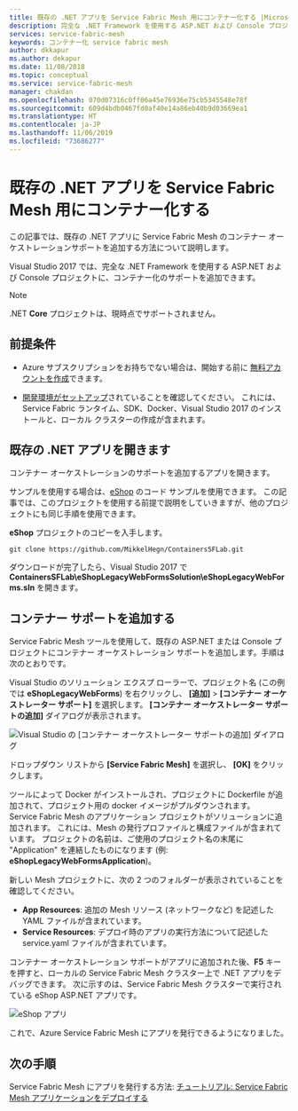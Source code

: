 ```yaml
---
title: 既存の .NET アプリを Service Fabric Mesh 用にコンテナー化する |Microsoft Docs
description: 完全な .NET Framework を使用する ASP.NET および Console プロジェクトに、Service Fabric Mesh コンテナー オーケストレーションのサポートを追加します。
services: service-fabric-mesh
keywords: コンテナー化 service fabric mesh
author: dkkapur
ms.author: dekapur
ms.date: 11/08/2018
ms.topic: conceptual
ms.service: service-fabric-mesh
manager: chakdan
ms.openlocfilehash: 070d07316c0ff06a45e76936e75cb5345548e78f
ms.sourcegitcommit: 609d4bdb0467fd0af40e14a86eb40b9d03669ea1
ms.translationtype: HT
ms.contentlocale: ja-JP
ms.lasthandoff: 11/06/2019
ms.locfileid: "73686277"
---
```

# <a name="containerize-an-existing-net-app-for-service-fabric-mesh"></a>既存の .NET アプリを Service Fabric Mesh 用にコンテナー化する

この記事では、既存の .NET アプリに Service Fabric Mesh のコンテナー オーケストレーションサポートを追加する方法について説明します。

Visual Studio 2017 では、完全な .NET Framework を使用する ASP.NET および Console プロジェクトに、コンテナー化のサポートを追加できます。

> [!NOTE]
> .NET **Core** プロジェクトは、現時点でサポートされません。

## <a name="prerequisites"></a>前提条件

* Azure サブスクリプションをお持ちでない場合は、開始する前に [無料アカウントを作成](https://azure.microsoft.com/free/?WT.mc_id=A261C142F)できます。

* [開発環境がセットアップ](service-fabric-mesh-howto-setup-developer-environment-sdk.md)されていることを確認してください。 これには、Service Fabric ランタイム、SDK、Docker、Visual Studio 2017 のインストールと、ローカル クラスターの作成が含まれます。

## <a name="open-an-existing-net-app"></a>既存の .NET アプリを開きます

コンテナー オーケストレーションのサポートを追加するアプリを開きます。

サンプルを使用する場合は、[eShop](https://github.com/MikkelHegn/ContainersSFLab) のコード サンプルを使用できます。 この記事では、このプロジェクトを使用する前提で説明をしていきますが、他のプロジェクトにも同じ手順を使用できます。

**eShop** プロジェクトのコピーを入手します。

```git
git clone https://github.com/MikkelHegn/ContainersSFLab.git
```

ダウンロードが完了したら、Visual Studio 2017 で **ContainersSFLab\eShopLegacyWebFormsSolution\eShopLegacyWebForms.sln** を開きます。

## <a name="add-container-support"></a>コンテナー サポートを追加する
 
Service Fabric Mesh ツールを使用して、既存の ASP.NET または Console プロジェクトにコンテナー オーケストレーション サポートを追加します。手順は次のとおりです。

Visual Studio のソリューション エクスプ ローラーで、プロジェクト名 (この例では **eShopLegacyWebForms**) を右クリックし、 **[追加]**  >  **[コンテナー オーケストレーター サポート]** を選択します。
**[コンテナー オーケストレーター サポートの追加]** ダイアログが表示されます。

![Visual Studio の [コンテナー オーケストレーター サポートの追加] ダイアログ](./media/service-fabric-mesh-howto-containerize-vs/add-container-orchestration-support.png)

ドロップダウン リストから **[Service Fabric Mesh]** を選択し、 **[OK]** をクリックします。

ツールによって Docker がインストールされ、プロジェクトに Dockerfile が追加されて、プロジェクト用の docker イメージがプルダウンされます。  
Service Fabric Mesh のアプリケーション プロジェクトがソリューションに追加されます。 これには、Mesh の発行プロファイルと構成ファイルが含まれています。 プロジェクトの名前は、ご使用のプロジェクト名の末尾に "Application" を連結したものになります (例: **eShopLegacyWebFormsApplication**)。 

新しい Mesh プロジェクトに、次の 2 つのフォルダーが表示されていることを確認してください。
- **App Resources**: 追加の Mesh リソース (ネットワークなど) を記述した YAML ファイルが含まれています。
- **Service Resources**: デプロイ時のアプリの実行方法について記述した service.yaml ファイルが含まれています。

コンテナー オーケストレーション サポートがアプリに追加された後、**F5** キーを押すと、ローカルの Service Fabric Mesh クラスター上で .NET アプリをデバッグできます。 次に示すのは、Service Fabric Mesh クラスターで実行されている eShop ASP.NET アプリです。 

![eShop アプリ](./media/service-fabric-mesh-howto-containerize-vs/eshop-running.png)

これで、Azure Service Fabric Mesh にアプリを発行できるようになりました。

## <a name="next-steps"></a>次の手順

Service Fabric Mesh にアプリを発行する方法: [チュートリアル: Service Fabric Mesh アプリケーションをデプロイする](service-fabric-mesh-tutorial-deploy-service-fabric-mesh-app.md)
